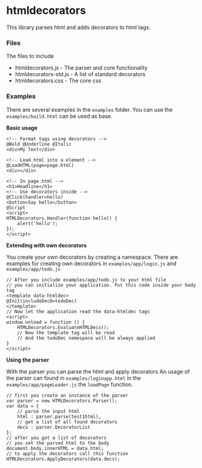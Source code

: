 # htmldecorators

This library parses html and adds decorators to html tags.

### Files

The files to include
- htmldecorators.js - The parser and core functionality
- htmldecorators-std.js - A list of standard decorators
- htmldecorators.css - The core css

### Examples

There are several examples in the ```examples``` folder.
You can use the ```examples/build.html``` can be used as base.

**Basic usage**
```
<!-- Format tags using decorators -->
@Bold @Underline @Italic
<div>My Text</div>

<!-- Load html into a element -->
@LoadHTML(page=page.html)
<div></div>

<!-- In page.html -->
<h1>Headline</h1>
<!-- Use decorators inside -->
@Click(handler=hello)
<button>Say hello</button>
@Script
<script>
HTMLDecorators.Handler(function hello() {
    alert('hello');
});
</script>
```

**Extending with own decorators**

You create your own decorators by creating a namespace.
There are examples for creating own decorators in
```examples/app/login.js``` and ```examples/app/todo.js```

```
// After you include examples/app/todo.js to your html file
// you can initialize your application. Put this code inside your body tag
<template data-htmldec>
@Init(includeDec0=todoDec)
</template>
// Now let the application read the data-htmldec tags 
<script>
window.onload = function () {
    HTMLDecorators.EvaluateHTMLDecs();
    // Now the template tag will be read
    // And the todoDec namespace will be always applied
}
</script>
```

**Using the parser**

With the parser you can parse the html and apply decorators
An usage of the parser can found in ```examples/loginapp.html``` 
in the ```examples/app/pageLoader.js``` the ```loadPage``` function.
```
// first you create an instance of the parser
var parser = new HTMLDecorators.Parser();
var data = {
    // parse the input html
    html : parser.parse(test1html),
    // get a list of all found decorators
    decs : parser.DecoratorList
};
// after you got a list of decorators
// you set the parsed html to the body
document.body.innerHTML = data.html;
// to apply the decorators call this function
HTMLDecorators.ApplyDecorators(data.decs);
```